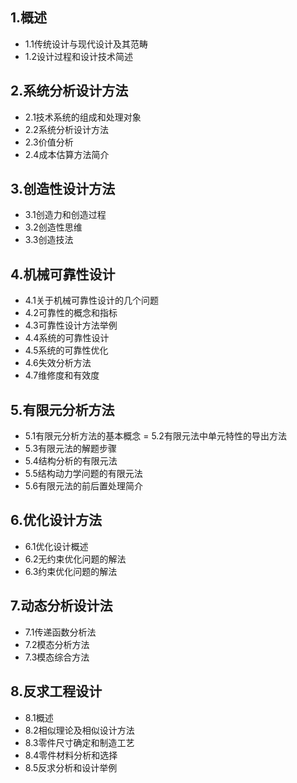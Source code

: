 ## 1.概述 ##
- 1.1传统设计与现代设计及其范畴
- 1.2设计过程和设计技术简述

## 2.系统分析设计方法 ##
- 2.1技术系统的组成和处理对象
- 2.2系统分析设计方法
- 2.3价值分析
- 2.4成本估算方法简介

## 3.创造性设计方法 ##
- 3.1创造力和创造过程
- 3.2创造性思维
- 3.3创造技法

## 4.机械可靠性设计 ##
- 4.1关于机械可靠性设计的几个问题
- 4.2可靠性的概念和指标
- 4.3可靠性设计方法举例
- 4.4系统的可靠性设计
- 4.5系统的可靠性优化
- 4.6失效分析方法
- 4.7维修度和有效度

## 5.有限元分析方法 ##
- 5.1有限元分析方法的基本概念
= 5.2有限元法中单元特性的导出方法
- 5.3有限元法的解题步骤
- 5.4结构分析的有限元法
- 5.5结构动力学问题的有限元法
- 5.6有限元法的前后置处理简介

## 6.优化设计方法 ##
- 6.1优化设计概述
- 6.2无约束优化问题的解法
- 6.3约束优化问题的解法

## 7.动态分析设计法 ##
- 7.1传递函数分析法
- 7.2模态分析方法
- 7.3模态综合方法

## 8.反求工程设计 ##
- 8.1概述
- 8.2相似理论及相似设计方法
- 8.3零件尺寸确定和制造工艺
- 8.4零件材料分析和选择
- 8.5反求分析和设计举例 